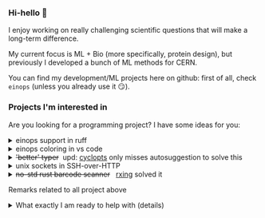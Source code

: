 ### Hi-hello 👋

I enjoy working on really challenging scientific questions that will make a long-term difference. 

My current focus is ML + Bio (more specifically, protein design), but previously I developed a bunch of ML methods for CERN.

You can find my development/ML projects here on github: first of all, check `einops` (unless you already use it 😏).


### Projects I'm interested in

Are you looking for a programming project? I have some ideas for you:


<details markdown=1>
  <summary> einops support in ruff </summary>
  
  Einops is very readable per se, and mistakes are generally easy to detect, but how about making it even simpler with static analysis? 

  Some examples where it could be useful
  
  ```python
  rearrange(x, 'b h w c -> b (h w)') # complain on missing c
  rearrange(x, 'b h w 3 -> b (h w) 3') # anonymous axes like 3 are not available in rearrange
  rearrange(x, 'b (h w) c -> b h w c') # complain that either h or w should be provided
  ```
</details>

<details markdown=1>
  <summary> einops coloring in vs code </summary>
  
  Wouldn't it be great if reduced or added dimension was immediately colored? Something like:
  
  <img width="450" alt="Screenshot 2024-06-28 at 13 59 28" src="https://github.com/arogozhnikov/arogozhnikov/assets/6318811/2c6a63d7-2300-4f6d-8262-4768fcdc8816">

</details>



<details markdown=1>
  <summary markdown=1> <s>'better' typer</s> &nbsp;upd: <a href='https://github.com/BrianPugh/cyclopts'>cyclopts</a> only misses autosuggestion to solve this </summary>
  
  Tiangolo's [typer](https://github.com/tiangolo/typer) originally made a number of things right - hierarchy of typers, strict type checking, 
  and auto-completion for a number of shells out-of-the-box.

  That said, typer lacks attention from tiangolo, and lost some critical parts of experience:
  - it is slow (500ms for auto suggestion is harsh)
  - way many dependencies 
  - does not handle async functions (fixable)
  - it is quite shell-y and not pythonic. I'd like to just call function from shell after all
    - strange rules for lists and *args (e.g. can't pass an empty list)
    - `func(*, kw_only_param, kw_param=False)` is not recognized
    - `func(param1, param2=None)` forces to use --param2=val instead of `call param1_val param2_val`
    - ~~`type | None` not supported~~ (fixed recently)
    - dataclasses / pydantic as inputs are not supported
  - 'just give me raw input, I'll put it to other bash command' is not supported

  That's my complains, but walk over [bugtracker](https://github.com/tiangolo/typer/issues) of typer to see what's in demand.

</details>



<details markdown=1>
  <summary> unix sockets in SSH-over-HTTP </summary>

  Do you use SSH? I guess you do, since you're on github.

  I've been using unix sockets (UDS) as endpoints for containers for a while now, and it (mostly) rocks.
  
  Several similar containers can live on the same instance, and each mounts a folder with UDS (multiple services usually).
  Domain sockets can provide access to various web-servers, and almost anything can serve from UDS.
  
  (If you use TCP port forwarding for containers, try using UDS, you may like it much better, specially if you manage many endpoints or containers!
  No security issues, and you can easily add/remove sockets on the fly and without port clashes! 
  Spice with using symlinks for synonyms, and network management stops being ugly.)

  Back to the point: openssh-server does not support serving on unix socket, so I use ugly hack with `socat` redirecting request to TCP port.
  Openssh-client does not support connecting to domain socket (easy to fix this in config though).

  While (unmerged) patches are available to support UDS in openssh, I'm on the market for something next-gen, 
  e.g. something like [SSH3](https://github.com/francoismichel/ssh3) + serving/connecting to unix sockets.
  
</details>


<details markdown=1>
  <summary markdown=1> <s>no-std rust barcode scanner</s> &nbsp; <a href='https://github.com/rxing-core/rxing'>rxing</a> solved it </summary>
  At some point I've been looking for a barcode scanner that I could embed in web page via WASM, 
  and from python too.

  Nothing was available at that point, but @hschimke kindly added support of WASM target and CLI to his rust project,
  and I recommend giving it a try. I could use it on different cell phones right from web page.
  
</details>


Remarks related to all project above

<details markdown=1>
  <summary> What exactly I am ready to help with (details) </summary>
  
  If you think taking one of these projects, I am happy to test your solution, provide detailed user feedback, maybe test in prodiction, and if it works, cover it here or in my blog.
  (or einops docs if it is relevant to einops).

  Note that doesn't include development, but programming is something enjoyable, <br />
  while finding someone interested in using your work is usually non-trivial 🙂.
  
</details>



